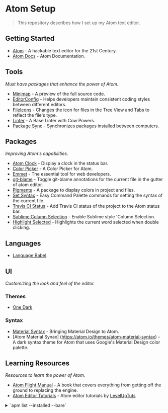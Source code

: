 # Atom Setup

> This repository describes how I set up my Atom text editor.

## Getting Started

- [Atom](http://atom.io) - A hackable text editor for the 21st Century.
- [Atom Docs](https://atom.io/docs) - Atom Documentation.

## Tools

_Must have packages that enhance the power of Atom._

- [Minimap](https://atom.io/packages/minimap) - A preview of the full source code.
- [EditorConfig](https://atom.io/packages/editorconfig) - Helps developers maintain consistent coding styles between different editors.
- [FileIcons](https://atom.io/packages/file-type-icons) - Changes the icon for files in the Tree View and Tabs to reflect the file's type.
- [Linter](https://atom.io/packages/linter) - A Base Linter with Cow Powers.
- [Package Sync](https://atom.io/packages/package-sync) - Synchronizes packages installed between computers.

## Packages

_Improving Atom's capabilities._

- [Atom Clock](https://atom.io/packages/atom-clock) - Display a clock in the status bar.
- [Color Picker](https://atom.io/packages/color-picker) - A Color Picker for Atom.
- [Emmet](https://atom.io/packages/emmet) - The essential tool for web developers.
- [git-blame](https://atom.io/packages/git-blame) - Toggle git-blame annotations for the current file in the gutter of atom editor.
- [Pigments](https://atom.io/packages/pigments) - A package to display colors in project and files.
- [Set Syntax](https://atom.io/packages/set-syntax) - Easy Command Palette commands for setting the syntax of the current file.
- [Travis CI Status](https://atom.io/packages/travis-ci-status) - Add Travis CI status of the project to the Atom status bar.
- [Sublime Column Selection](https://atom.io/packages/sublime-style-column-selection) - Enable Sublime style 'Column Selection.
- [Highlight Selected](https://atom.io/packages/highlight-selected) - Highlights the current word selected when double clicking.

## Languages

- [Language Babel](https://atom.io/packages/language-babel).

## UI

_Customizing the look and feel of the editor._

### Themes

- [One Dark](https://github.com/atom/one-dark-ui)

### Syntax

- [Material Syntax](https://atom.io/themes/material-syntax) - Bringing Material Design to Atom.
- [Atom Material Synax] (https://atom.io/themes/atom-material-syntax) - A dark syntax theme for Atom that uses Google's Material Design color palette.

## Learning Resources

_Resources to learn the power of Atom._

- [Atom Flight Manual](http://flight-manual.atom.io/) - A book that covers everything from getting off the ground to replacing the engine.
- [Atom Editor Tutorials](https://www.youtube.com/playlist?list=PLLnpHn493BHHf0w8uGu9NM8LPf498ZvL_) - Atom editor tutorials by [LevelUpTuts](https://www.youtube.com/channel/UCyU5wkjgQYGRB0hIHMwm2Sg)

<details>
  <summary>`apm list --installed --bare`</summary>
    <ul>
        <li>atom-clock@0.1.3</li>
        <li>atom-jade@0.3.0</li>
        <li>atom-react-native-autocomplete@0.0.27</li>
        <li>docblockr@0.9.1</li>
        <li>editorconfig@2.2.0</li>
        <li>emmet@2.4.3</li>
        <li>file-icons@2.0.10</li>
        <li>git-blame@0.4.11</li>
        <li>highlight-selected@0.12.0</li>
        <li>language-babel@2.49.4</li>
        <li>language-javascript-jsx@0.3.7</li>
        <li>linter@1.11.21</li>
        <li>linter-scss-lint@3.0.4</li>
        <li>linter-xo@0.21.2</li>
        <li>minimap@4.26.7</li>
        <li>pigments@0.38.0</li>
        <li>set-syntax@0.3.2</li>
        <li>travis-ci-status@1.3.0</li>
    </ul>
</details>
